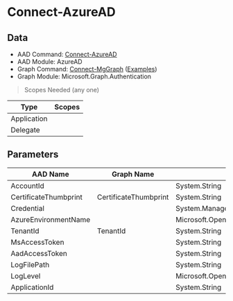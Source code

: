 # Connect-AzureAD

> 

## Data

+ AAD Command: [Connect-AzureAD](https://docs.microsoft.com/en-us/powershell/module/AzureAD/Connect-AzureAD)
+ AAD Module: AzureAD
+ Graph Command: [Connect-MgGraph](https://docs.microsoft.com/en-us/powershell/module/Microsoft.Graph.Authentication/Connect-MgGraph) ([Examples](https://github.com/orgs/msgraph/discussions?discussions_q=Connect-MgGraph))
+ Graph Module: Microsoft.Graph.Authentication

> Scopes Needed (any one)

|Type|Scopes|
|---|---|
|Application||
|Delegate||

## Parameters

|AAD Name|Graph Name|AAD Type|Graph Type|Infos|
|---|---|---|---|---|
|AccountId||System.String|||
|CertificateThumbprint|CertificateThumbprint|System.String|System.String||
|Credential||System.Management.Automation.PSCredential|||
|AzureEnvironmentName||Microsoft.Open.Azure.AD.CommonLibrary.AzureEnvironment+EnvironmentName|||
|TenantId|TenantId|System.String|System.String||
|MsAccessToken||System.String|||
|AadAccessToken||System.String|||
|LogFilePath||System.String|||
|LogLevel||Microsoft.Open.Azure.AD.CommonLibrary.LogLevel|||
|ApplicationId||System.String|||

